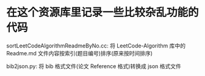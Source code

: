 # 在这个资源库里记录一些比较杂乱功能的代码

sortLeetCodeAlgorithmReadmeByNo.cc: 将 LeetCode-Algorithm 库中的 Readme.md 文件内容按索引(题目编号)排序(原来按时间排序)

bib2json.py: 将 bib 格式文件(论文 Reference 格式)转换成 json 格式文件